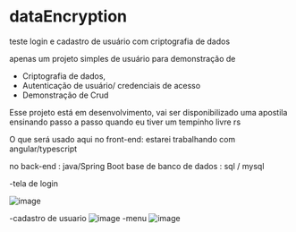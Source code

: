 # dataEncryption
teste login e cadastro de usuário com criptografia de dados

apenas um projeto  simples de usuário para demonstração de 
- Criptografia de dados,
- Autenticação  de usuário/ credenciais de acesso 
- Demonstração de Crud

Esse projeto está em desenvolvimento,  vai ser disponibilizado uma apostila ensinando passo a passo quando eu tiver um tempinho livre rs 

O que será usado aqui 
no front-end: estarei trabalhando com angular/typescript 

no back-end : java/Spring Boot 
base de banco de dados : sql / mysql 




-tela de login 

![image](https://github.com/fernandacorreasz/dataEncryption/assets/81102579/99b0f7e2-87ef-4774-896b-608df520e700)

-cadastro de usuario
![image](https://github.com/fernandacorreasz/dataEncryption/assets/81102579/57a43dd3-85fc-484b-bb18-46e639489276)
-menu
![image](https://github.com/fernandacorreasz/dataEncryption/assets/81102579/3bd39f24-a01b-4499-872a-e73b37996fc5)
